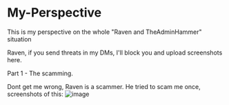 # My-Perspective
This is my perspective on the whole "Raven and TheAdminHammer" situation


Raven, if you send threats in my DMs, I'll block you and upload screenshots here.


Part 1 - The scamming.

Dont get me wrong, Raven is a scammer. He tried to scam me once, screenshots of this: ![image](https://github.com/CrimsonfiedOfficial/My-Perspective/assets/122784385/7c1dad22-59bb-49b8-b177-9f45221a382f)
